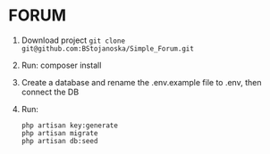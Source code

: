 # FORUM

1. Download project
    `git clone git@github.com:BStojanoska/Simple_Forum.git`

2. Run:
    composer install

3. Create a database and rename the .env.example file to .env, then connect the DB

4. Run:
    ```
    php artisan key:generate
    php artisan migrate
    php artisan db:seed
    ```
